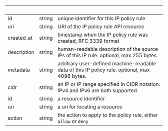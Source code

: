 <!-- Code generated for API Clients. DO NOT EDIT. -->

| &nbsp; | &nbsp; | &nbsp; |
|---|---|---|
| id | string | unique identifier for this IP policy rule |
| uri | string | URI of the IP policy rule API resource |
| created_at | string | timestamp when the IP policy rule was created, RFC 3339 format |
| description | string | human-readable description of the source IPs of this IP rule. optional, max 255 bytes. |
| metadata | string | arbitrary user-defined machine-readable data of this IP policy rule. optional, max 4096 bytes. |
| cidr | string | an IP or IP range specified in CIDR notation. IPv4 and IPv6 are both supported. |
| id | string | a resource identifier |
| uri | string | a uri for locating a resource |
| action | string | the action to apply to the policy rule, either `allow` or `deny` |